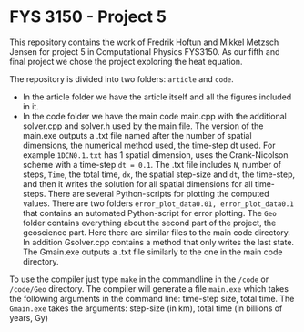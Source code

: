 # FYS 3150 - Project 5
This repository contains the work of Fredrik Hoftun and Mikkel Metzsch Jensen for project 5 in Computational Physics FYS3150.
As our fifth and final project we chose the project exploring the heat equation.

The repository is divided into two folders: `article` and `code`. 

* In the article folder we have the article itself and all the figures included in it. 
* In the code folder we have the main code main.cpp with the additional solver.cpp and solver.h used by the main file. The version of the main.exe outputs a .txt file named after the number of spatial dimensions, the numerical method used, the time-step dt used. For example `1DCN0.1.txt` has 1 spatial dimension, uses the Crank-Nicolson scheme with a time-step `dt = 0.1`. The .txt file includes `N`, number of steps, `Time`, the total time, `dx`, the spatial step-size and `dt`, the time-step, and then it writes the solution for all spatial dimensions for all time-steps. There are several Python-scripts for plotting the computed values. There are two folders `error_plot_data0.01, error_plot_data0.1` that contains an automated Python-script for error plotting. The `Geo` folder contains everything about the second part of the project, the geoscience part. Here there are similar files to the main code directory. In addition Gsolver.cpp contains a method that only writes the last state. The Gmain.exe outputs a .txt file similarly to the one in the main code directory.

To use the compiler just type `make` in the commandline in the `/code` or `/code/Geo` directory.
The compiler will generate a file `main.exe` which takes the following arguments in the command line: time-step size, total time. The `Gmain.exe` takes the arguments: step-size (in km), total time (in billions of years, Gy)
